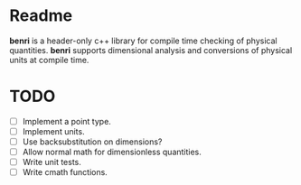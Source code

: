 # Readme
**benri** is a header-only c++ library for compile time checking of physical quantities. **benri** supports dimensional analysis and conversions of physical units at compile time.

# TODO
- [ ] Implement a point type.
- [ ] Implement units.
- [ ] Use backsubstitution on dimensions?
- [ ] Allow normal math for dimensionless quantities.
- [ ] Write unit tests.
- [ ] Write cmath functions.